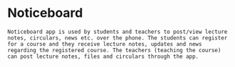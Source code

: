 # Noticeboard
	Noticeboard app is used by students and teachers to post/view lecture notes, circulars, news etc. over the phone. The students can register for a course and they receive lecture notes, updates and news regarding the registered course. The teachers (teaching the course) can post lecture notes, files and circulars through the app.
